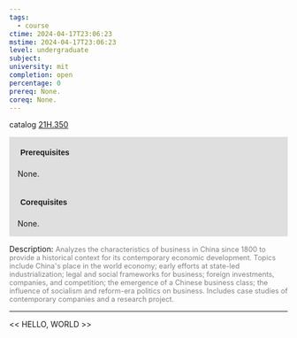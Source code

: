 ```yaml
---
tags:
  - course
ctime: 2024-04-17T23:06:23
mstime: 2024-04-17T23:06:23
level: undergraduate
subject: 
university: mit
completion: open
percentage: 0
prereq: None.
coreq: None.
---
```


catalog [21H.350](http://student.mit.edu/catalog/m21Hb.html#21H.350)

<span style="display: block; padding: 15px; background-color: rgb(100, 100, 100, 0.2);"><font id="m_prereq2374_0" style="display: block; font-family: Arial, sans-serif; font-weight: bold; padding: 5px">Prerequisites</font><br><span id="prereq2374_0">None.</span></span>
<span style="display: block; padding: 15px; background-color: rgb(100, 100, 100, 0.2);"><font id="m_coreq2374_0" style="display: block; font-family: Arial, sans-serif; font-weight: bold; padding: 5px">Corequisites</font><br><span id="coreq2374_0">None.</span></span>

<font style="">Description:</font>
<font style="color: grey; font-size: 0.8rem;">Analyzes the characteristics of business in China since 1800 to provide a historical context for its contemporary economic development. Topics include China's place in the world economy; early efforts at state-led industrialization; legal and social frameworks for business; foreign investments, companies, and competition; the emergence of a Chinese business class; the influence of socialism and reform-era politics on business. Includes case studies of contemporary companies and a research project.</font>



---

<< HELLO, WORLD >>
